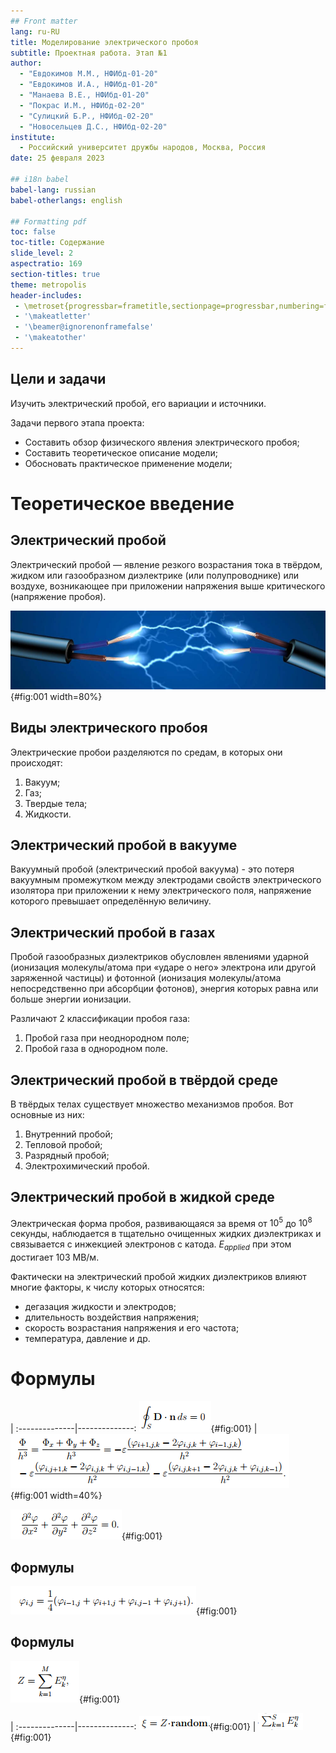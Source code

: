```yaml
---
## Front matter
lang: ru-RU
title: Моделирование электрического пробоя
subtitle: Проектная работа. Этап №1
author:
  - "Евдокимов М.М., НФИбд-01-20"
  - "Евдокимов И.А., НФИбд-01-20"
  - "Манаева В.Е., НФИбд-01-20"
  - "Покрас И.М., НФИбд-02-20"
  - "Сулицкий Б.Р., НФИбд-02-20"
  - "Новосельцев Д.С., НФИбд-02-20"
institute:
  - Российский университет дружбы народов, Москва, Россия
date: 25 февраля 2023

## i18n babel
babel-lang: russian
babel-otherlangs: english

## Formatting pdf
toc: false
toc-title: Содержание
slide_level: 2
aspectratio: 169
section-titles: true
theme: metropolis
header-includes:
 - \metroset{progressbar=frametitle,sectionpage=progressbar,numbering=fraction}
 - '\makeatletter'
 - '\beamer@ignorenonframefalse'
 - '\makeatother'
---
```


## Цели и задачи

Изучить электрический пробой, его вариации и источники.

Задачи первого этапа проекта:

- Составить обзор физического явления электрического пробоя;
- Составить теоретическое описание модели;
- Обосновать практическое применение модели;

# Теоретическое введение

## Электрический пробой

Электрический пробой — явление резкого возрастания тока в твёрдом, жидком или газообразном диэлектрике (или полупроводнике) или воздухе, возникающее при приложении напряжения выше критического (напряжение пробоя).

![Пример электрического пробоя](./image/molniya.jpg){#fig:001 width=80%}

## Виды электрического пробоя

Электрические пробои разделяются по средам, в которых они происходят:

1.	Вакуум; 
2.	Газ; 
3.	Твердые тела;
4.	Жидкости.

## Электрический пробой в вакууме

Вакуумный пробой (электрический пробой вакуума) - это потеря вакуумным промежутком между электродами свойств электрического изолятора при приложении к нему электрического поля, напряжение которого превышает определённую величину.

## Электрический пробой в газах

Пробой газообразных диэлектриков обусловлен явлениями ударной (ионизация молекулы/атома при «ударе о него» электрона или другой заряженной частицы) и фотонной (ионизация молекулы/атома непосредственно при абсорбции фотонов), энергия которых равна или больше энергии ионизации.

Различают 2 классификации пробоя газа:

1.	Пробой газа при неоднородном поле;
2.	Пробой газа в однородном поле.

## Электрический пробой в твёрдой среде

В твёрдых телах существует множество механизмов пробоя. Вот основные из них:

1. Внутренний пробой;
2. Тепловой пробой;
3. Разрядный пробой;
4. Электрохимический пробой.

## Электрический пробой в жидкой среде

Электрическая форма пробоя, развивающаяся за время от $10^5$ до $10^8$ секунды, наблюдается в тщательно очищенных жидких диэлектриках и связывается с инжекцией электронов с катода. $E_{applied}$ при этом достигает $103$ МВ/м.

Фактически на электрический пробой жидких диэлектриков влияют многие факторы, к числу которых относятся:

- дегазация жидкости и электродов;
- длительность воздействия напряжения;
- скорость возрастания напряжения и его частота;
- температура, давление и др.

# Формулы

 |
:--------------|--------------:
![По теореме Гауса](./image/gaus.png){#fig:001} | ![Поток в ячейке](./image/potok_yach.png){#fig:001 width=40%}

![Уравнение Лапласа](./image/laplas.png){#fig:001}

## Формулы

![Уравнения для плоского случая](./image/plosk.png){#fig:001} 

## Формулы

![Сумма показателей роста](./image/sum_z.png){#fig:001} 

 |
:--------------|--------------:
![ПСлучайно генерируемое число кси](./image/ksi.png){#fig:001} | ![Сумма в ячейке в момент времени](./image/curr_sum.png){#fig:001}




